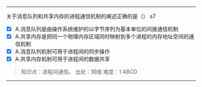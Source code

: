 ---
关于消息队列和共享内存的进程通信机制的阐述正确的是（） s7
- [x] A.消息队列是由操作系统维护的以字节序列为基本单位的间接通信机制
- [x] A.共享内存是把同一个物理内存区域同时映射到多个进程的内存地址空间的通信机制
- [x] A.消息队列机制可用于进程间的同步操作
- [x] A.共享内存机制可用于进程间的数据共享

> 知识点：进程间通信。
> 出处：网络
> 难度：1
> ABCD

---